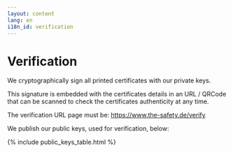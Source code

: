 ```yaml
---
layout: content
lang: en
i18n_id: verification
---
```


# Verification

We cryptographically sign all printed certificates with our private keys.

This signature is embedded with the certificates details in an URL / QRCode that can be scanned to check the certificates authenticity at any time.

The verification URL page must be: <https://www.the-safety.de/verify>

We publish our public keys, used for verification, below:

{% include public_keys_table.html %}